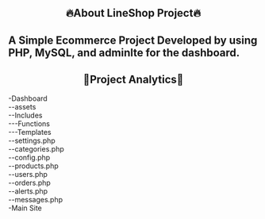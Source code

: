 # <h2 align="center">🔥About LineShop Project🔥</h2>
A Simple Ecommerce Project Developed by using PHP, MySQL, and adminlte for the dashboard.
---
<h2 align="center">🔰Project Analytics🔰</h2>
-Dashboard<br>
  --assets<br>
  --Includes<br>
    ---Functions<br>
    ---Templates<br>
  --settings.php<br>
  --categories.php<br>
  --config.php<br>
  --products.php<br>
  --users.php<br>
  --orders.php<br>
  --alerts.php<br>
  --messages.php<br>
-Main Site<br>
